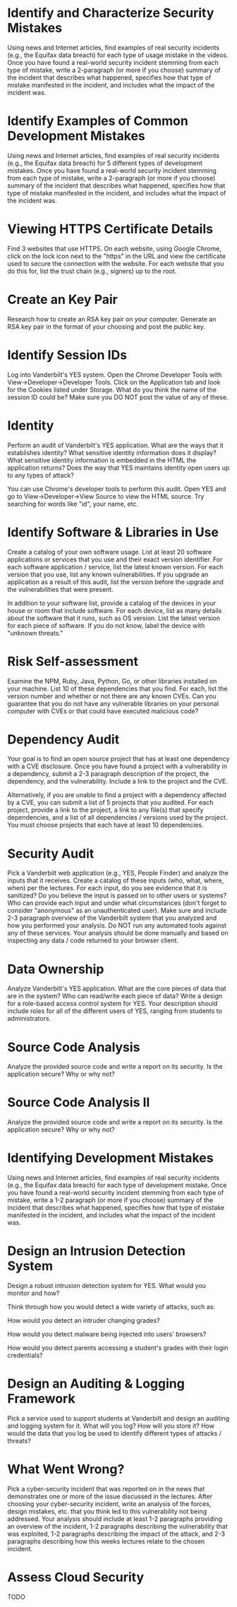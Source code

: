 
# Identify and Characterize Security Mistakes

Using news and Internet articles, find examples of real security incidents (e.g., the Equifax data breach) for each type of usage mistake in the videos. Once you have found a real-world security incident stemming from each type of mistake, write a 2-paragraph (or more if you choose) summary of the incident that describes what happened, specifies how that type of mistake manifested in the incident, and includes what the impact of the incident was.

# Identify Examples of Common Development Mistakes

Using news and Internet articles, find examples of real security incidents (e.g., the Equifax data breach) for 5 different types of development mistakes. Once you have found a real-world security incident stemming from each type of mistake, write a 2-paragraph (or more if you choose) summary of the incident that describes what happened, specifies how that type of mistake manifested in the incident, and includes what the impact of the incident was.

# Viewing HTTPS Certificate Details
Find 3 websites that use HTTPS. On each website, using Google Chrome, click on the lock icon next to the "https" in the URL and view the certificate used to secure the connection with the website. For each website that you do this for, list the trust chain (e.g., signers) up to the root.

# Create an Key Pair

Research how to create an RSA key pair on your computer. Generate an RSA key pair in the format of your choosing and post the public key.

# Identify Session IDs

Log into Vanderbilt's YES system. Open the Chrome Developer Tools with View->Developer->Developer Tools. Click on the Application tab and look for the Cookies listed under Storage. What do you think the name of the session ID could be? Make sure you DO NOT post the value of any of these.

# Identity

Perform an audit of Vanderbilt's YES application. What are the ways that it establishes identity? What sensitive identity information does it display? What sensitive identity information is embedded in the HTML the application returns? Does the way that YES maintains identity open users up to any types of attack?

You can use Chrome's developer tools to perform this audit. Open YES and go to View->Developer->View Source to view the HTML source. Try searching for words like "id", your name, etc.

# Identify Software & Libraries in Use

Create a catalog of your own software usage. List at least 20 software applications or services that you use and their exact version identifier.  For each software application / service, list the latest known version. For each version that you use, list any known vulnerabilities. If you upgrade an application as a result of this audit, list the version before the upgrade and the vulnerabilities that were present.

In addition to your software list, provide a catalog of the devices in your house or room that include software. For each device, list as many details about the software that it runs, such as OS version. List the latest version for each piece of software. If you do not know, label the device with "unknown threats."

# Risk Self-assessment

Examine the NPM, Ruby, Java, Python, Go, or other libraries installed on your machine. List 10 of these dependencies that you find. For each, list the version number and whether or not there are any known CVEs. Can you guarantee that you do not have any vulnerable libraries on your personal computer with CVEs or that could have executed malicious code?

# Dependency Audit

Your goal is to find an open source project that has at least one dependency with a CVE disclosure. Once you have found a project with a vulnerability in a dependency, submit a 2-3 paragraph description of the project, the dependency, and the vulnerability. Include a link to the project and the CVE.

Alternatively, if you are unable to find a project with a dependency affected by a CVE, you can submit a list of 5 projects that you audited. For each project, provide a link to the project, a link to any  file(s) that specify dependencies, and a list of all dependencies / versions used by the project. You must choose projects that each have at least 10 dependencies.

# Security Audit

Pick a Vanderbilt web application (e.g., YES, People Finder) and analyze the inputs that it receives. Create a catalog of these inputs (who, what, where, when) per the lectures. For each input, do you see evidence that it is sanitized? Do you believe the input is passed on to other users or systems?  Who can provide each input and under what circumstances (don't forget to consider "anonymous" as an unauthenticated user). Make sure and include 2-3 paragraph overview of the Vanderbilt system that you analyzed and how you performed your analysis. Do NOT run any automated tools against any of these services. Your analysis should be done manually and based on inspecting any data / code returned to your browser client.

# Data Ownership

Analyze Vanderbilt's YES application. What are the core pieces of data that are in the system? Who can read/write each piece of data? Write a design for a role-based access control system for YES. Your description should include roles for all of the different users of YES, ranging from students to administrators.

# Source Code Analysis

Analyze the provided source code and write a report on its security. Is the application secure? Why or why not?

# Source Code Analysis II

Analyze the provided source code and write a report on its security. Is the application secure? Why or why not?

# Identifying Development Mistakes

Using news and Internet articles, find examples of real security incidents (e.g., the Equifax data breach) for each type of development mistake. Once you have found a real-world security incident stemming from each type of mistake, write a 1-2 paragraph (or more if you choose) summary of the incident that describes what happened, specifies how that type of mistake manifested in the incident, and includes what the impact of the incident was.

# Design an Intrusion Detection System

Design a robust intrusion detection system for YES. What would you monitor and how?

Think through how you would detect a wide variety of attacks, such as:

How would you detect an intruder changing grades? 

How would you detect malware being injected into users' browsers? 

How would you detect parents accessing a student's grades with their login credentials?

# Design an Auditing & Logging Framework

Pick a service used to support students at Vanderbilt and design an auditing and logging system for it. What will you log? How will you store it? How would the data that you log be used to identify different types of attacks / threats?

# What Went Wrong?

Pick a cyber-security incident that was reported on in the news that demonstrates one or more of the issue discussed in the lectures. After choosing your cyber-security incident, write an analysis of the forces, design mistakes, etc. that you think led to this vulnerability not being addressed. Your analysis should include at least 1-2 paragraphs providing an overview of the incident, 1-2 paragraphs describing the vulnerability that was exploited, 1-2 paragraphs describing the impact of the attack, and 2-3 paragraphs describing how this weeks lectures relate to the chosen incident.

# Assess Cloud Security

TODO
